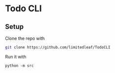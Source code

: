 # Todo CLI

## Setup 

Clone the repo with

```bash
git clone https://github.com/limitedleaf/TodoCLI
```

Run it with

```
python -m src
```
